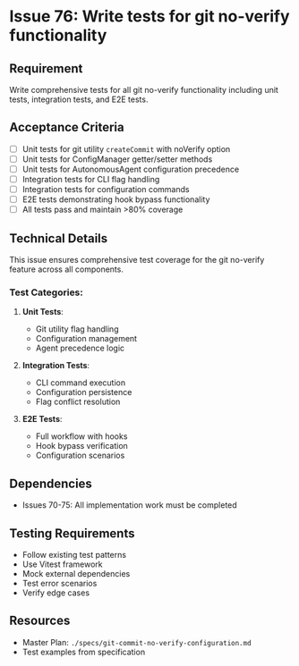 # Issue 76: Write tests for git no-verify functionality

## Requirement
Write comprehensive tests for all git no-verify functionality including unit tests, integration tests, and E2E tests.

## Acceptance Criteria
- [ ] Unit tests for git utility `createCommit` with noVerify option
- [ ] Unit tests for ConfigManager getter/setter methods
- [ ] Unit tests for AutonomousAgent configuration precedence
- [ ] Integration tests for CLI flag handling
- [ ] Integration tests for configuration commands
- [ ] E2E tests demonstrating hook bypass functionality
- [ ] All tests pass and maintain >80% coverage

## Technical Details
This issue ensures comprehensive test coverage for the git no-verify feature across all components.

### Test Categories:
1. **Unit Tests**:
   - Git utility flag handling
   - Configuration management
   - Agent precedence logic

2. **Integration Tests**:
   - CLI command execution
   - Configuration persistence
   - Flag conflict resolution

3. **E2E Tests**:
   - Full workflow with hooks
   - Hook bypass verification
   - Configuration scenarios

## Dependencies
- Issues 70-75: All implementation work must be completed

## Testing Requirements
- Follow existing test patterns
- Use Vitest framework
- Mock external dependencies
- Test error scenarios
- Verify edge cases

## Resources
- Master Plan: `./specs/git-commit-no-verify-configuration.md`
- Test examples from specification